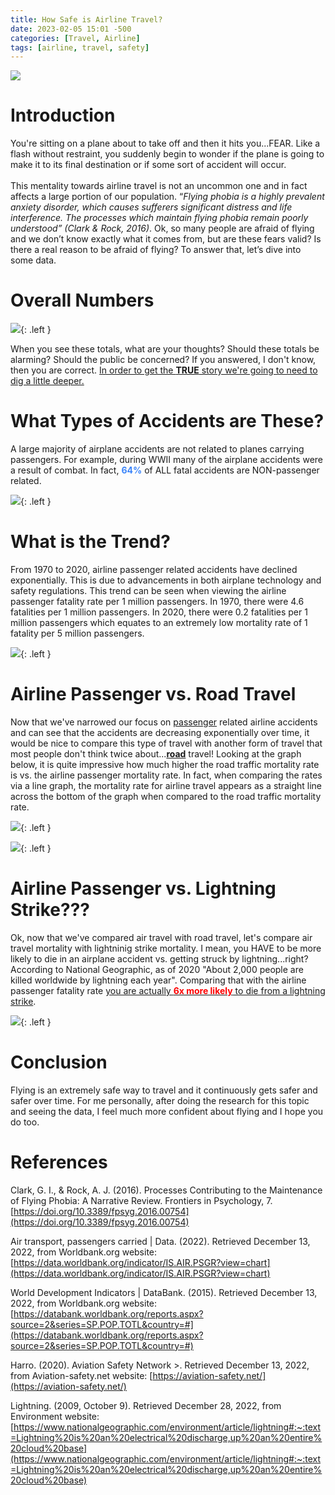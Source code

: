 ```yaml
---
title: How Safe is Airline Travel?
date: 2023-02-05 15:01 -500
categories: [Travel, Airline]
tags: [airline, travel, safety]
---
```


![](/assets/images/airplane-taking-off.png)


# Introduction
You're sitting on a plane about to take off and then it hits you...FEAR. Like a flash without restraint, you suddenly begin to wonder if the plane is going to make it to its final destination or if some sort of accident will occur. 
<br><br>
This mentality towards airline travel is not an uncommon one and in fact affects a large portion of our population. “_Flying phobia is a highly prevalent anxiety disorder, which causes sufferers significant distress and life interference. The processes which maintain flying phobia remain poorly understood” (Clark & Rock, 2016)_. Ok, so many people are afraid of flying and we don’t know exactly what it comes from, but are these fears valid? Is there a real reason to be afraid of flying? To answer that, let’s dive into some data.

# Overall Numbers

![](/assets/images/Overall-Numbers.png){: .left }
<br>

When you see these totals, what are your thoughts? Should these totals be alarming? Should the public be concerned? If you answered, I don't know, then you are correct. <u>In order to get the <b>TRUE</b> story we're going to need to dig a little deeper.</u>


# What Types of Accidents are These?

A large majority of airplane accidents are not related to planes carrying passengers. For example, during WWII many of the airplane accidents were a result of combat. In fact, <b style="color:#3c85fa">64%</b> of ALL fatal accidents are NON-passenger related. 

![](/assets/images/Passenger%20vs.%20Non-Passenger.png){: .left }
<br>

# What is the Trend?

From 1970 to 2020, airline passenger related accidents have declined exponentially. This is due to advancements in both airplane technology and safety regulations. This trend can be seen when viewing the airline passenger fatality rate per 1 million passengers. In 1970, there were 4.6 fatalities per 1 million passengers. In 2020, there were 0.2 fatalities per 1 million passengers which equates to an extremely low mortality rate of 1 fatality per 5 million passengers.

![](/assets/images/Airline-Passenger-Mortality-Rate-Trending.png){: .left }
<br>

# Airline Passenger vs. Road Travel

Now that we've narrowed our focus on <u>passenger</u> related airline accidents and can see that the accidents are decreasing exponentially over time, it would be nice to compare this type of travel with another form of travel that most people don't think twice about...<u><b>road</b></u> travel! Looking at the graph below, it is quite impressive how much higher the road traffic mortality rate is vs. the airline passenger mortality rate. In fact, when comparing the rates via a line graph, the mortality rate for airline travel appears as a straight line across the bottom of the graph when compared to the road traffic mortality rate.

![](/assets/images/Air-vs-Road%20(badges).png){: .left }

![](/assets/images/Air-vs-Road(graph).png){: .left }
<br>

# Airline Passenger vs. Lightning Strike???
Ok, now that we've compared air travel with road travel, let's compare air travel mortality with lightninig strike mortality. I mean, you HAVE to be more likely to die in an airplane accident vs. getting struck by lightning...right? According to National Geographic, as of 2020 "About 2,000 people are killed worldwide by lightning each year". Comparing that with the airline passenger fatality rate <u>you are actually <b style="color:red">6x more likely</b> to die from a lightning strike</u>.

![](/assets/images/Airline-vs-Lightning.png){: .left }


# Conclusion
Flying is an extremely safe way to travel and it continuously gets safer and safer over time. For me personally, after doing the research for this topic and seeing the data, I feel much more confident about flying and I hope you do too.

# References
Clark, G. I., & Rock, A. J. (2016). Processes Contributing to the Maintenance of Flying Phobia: A Narrative Review. Frontiers in Psychology, 7. [https://doi.org/10.3389/fpsyg.2016.00754](https://doi.org/10.3389/fpsyg.2016.00754)


Air transport, passengers carried \| Data. (2022). Retrieved December 13, 2022, from Worldbank.org website: [https://data.worldbank.org/indicator/IS.AIR.PSGR?view=chart](https://data.worldbank.org/indicator/IS.AIR.PSGR?view=chart)

World Development Indicators \| DataBank. (2015). Retrieved December 13, 2022, from Worldbank.org website: [https://databank.worldbank.org/reports.aspx?source=2&series=SP.POP.TOTL&country=#](https://databank.worldbank.org/reports.aspx?source=2&series=SP.POP.TOTL&country=#)

‌Harro. (2020). Aviation Safety Network >. Retrieved December 13, 2022, from Aviation-safety.net website: [https://aviation-safety.net/](https://aviation-safety.net/)

Lightning. (2009, October 9). Retrieved December 28, 2022, from Environment website: [https://www.nationalgeographic.com/environment/article/lightning#:~:text=Lightning%20is%20an%20electrical%20discharge,up%20an%20entire%20cloud%20base](https://www.nationalgeographic.com/environment/article/lightning#:~:text=Lightning%20is%20an%20electrical%20discharge,up%20an%20entire%20cloud%20base)



